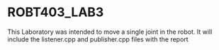 # ROBT403_LAB3
This Laboratory was intended to move a single joint in the robot.
It will include the listener.cpp and publisher.cpp files with the report
